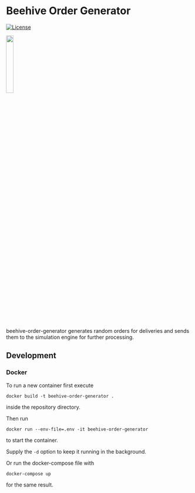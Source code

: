 # Beehive Order Generator
[![License](https://img.shields.io/badge/License-Apache%202.0-blue.svg)](https://opensource.org/licenses/Apache-2.0)

<img src="https://i.imgur.com/VnKmMI0.png" width="20%">

beehive-order-generator generates random orders for deliveries and sends them to the simulation
engine for further processing.


## Development

### Docker

To run a new container first execute

```docker build -t beehive-order-generator .```

inside the repository directory.

Then run

```docker run --env-file=.env -it beehive-order-generator```

to start the container.

Supply the ```-d``` option to keep it running in the background.

Or run the docker-compose file with 

```docker-compose up```

for the same result.
